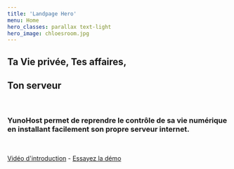 ```yaml
---
title: 'Landpage Hero'
menu: Home
hero_classes: parallax text-light
hero_image: chloesroom.jpg
---
```


## Ta **Vie privée**, Tes **affaires**,  
## Ton **serveur**

</br>

### **YunoHost** permet de reprendre le contrôle de sa vie numérique en installant facilement son propre serveur internet.

</br>

[Vidéo d'introduction](https://eliegavoty.fr/testou/#apps) - [Essayez la démo](https://learn.getgrav.org?classes=btn,btn-primary,btn-lg&target=_blank)




